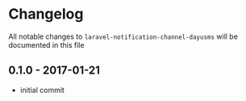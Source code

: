 # Changelog

All notable changes to `laravel-notification-channel-dayusms` will be documented in this file

## 0.1.0 - 2017-01-21

- initial commit
